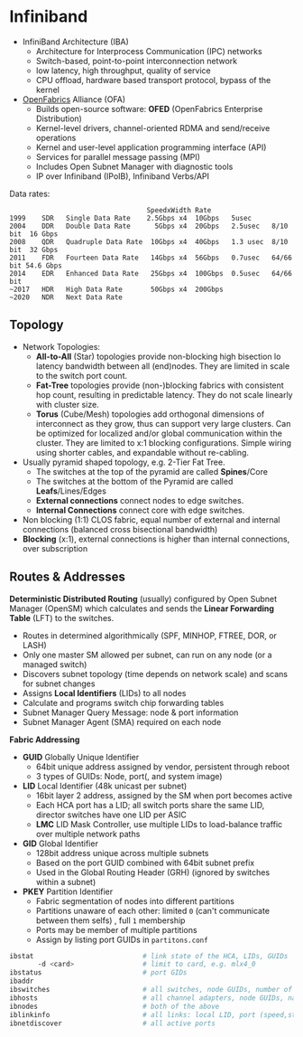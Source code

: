 # Infiniband

* InfiniBand Architecture (IBA)
  - Architecture for Interprocess Communication (IPC) networks
  - Switch-based, point-to-point interconnection network 
  - low latency, high throughput, quality of service 
  - CPU offload, hardware based transport protocol, bypass of the kernel
* [OpenFabrics][02] Alliance (OFA) 
  - Builds open-source software: **OFED** (OpenFabrics Enterprise Distribution)
  - Kernel-level drivers, channel-oriented RDMA and send/receive operations
  - Kernel and user-level application programming interface (API) 
  - Services for parallel message passing (MPI)
  - Includes Open Subnet Manager with diagnostic tools
  - IP over Infiniband (IPoIB), Infiniband Verbs/API

Data rates:

```
                                  SpeedxWidth Rate
1999    SDR   Single Data Rate    2.5Gbps x4  10Gbps   5usec        
2004    DDR   Double Data Rate      5Gbps x4  20Gbps   2.5usec   8/10 bit  16 Gbps
2008    QDR   Quadruple Data Rate  10Gbps x4  40Gbps   1.3 usec  8/10 bit  32 Gbps
2011    FDR   Fourteen Data Rate   14Gbps x4  56Gbps   0.7usec   64/66 bit 54.6 Gbps
2014    EDR   Enhanced Data Rate   25Gbps x4  100Gbps  0.5usec   64/66 bit    
~2017   HDR   High Data Rate       50Gbps x4  200Gbps           
~2020   NDR   Next Data Rate 
```

## Topology 

* Network Topologies:
  - **All-to-All** (Star) topologies provide non-blocking high bisection lo latency bandwidth between all (end)nodes. They are limited in scale to the switch port count.
  - **Fat-Tree** topologies provide (non-)blocking fabrics with consistent hop count, resulting in predictable latency. They do not scale linearly with cluster size.
  - **Torus** (Cube/Mesh) topologies add orthogonal dimensions of interconnect as they grow, thus can support very large clusters. Can be optimized for localized and/or global communication within the cluster. They are limited to x:1 blocking configurations. Simple wiring using shorter cables, and expandable without re-cabling. 
* Usually pyramid shaped topology, e.g. 2-Tier Fat Tree.
  - The switches at the top of the pyramid are called **Spines**/Core
  - The switches at the bottom of the Pyramid are called **Leafs**/Lines/Edges
  - **External connections** connect nodes to edge switches.
  - **Internal Connections** connect core with edge switches. 
* Non blocking (1:1) CLOS fabric, equal number of external and internal connections (balanced cross bisectional bandwidth)
* **Blocking** (x:1), external connections is higher than internal connections, over subscription

## Routes & Addresses

**Deterministic Distributed Routing** (usually) configured by Open Subnet Manager (OpenSM) which calculates and sends the **Linear Forwarding Table** (LFT) to the switches.

* Routes in determined algorithmically (SPF, MINHOP, FTREE, DOR, or LASH)
* Only one master SM allowed per subnet, can run on any node (or a managed switch)
* Discovers subnet topology (time depends on network scale) and scans for subnet changes
* Assigns **Local Identifiers** (LIDs) to all nodes
* Calculate and programs switch chip forwarding tables
* Subnet Manager Query Message: node & port information
* Subnet Manager Agent (SMA) required on each node

**Fabric Addressing**

* **GUID** Globally Unique Identifier
  - 64bit unique address assigned by vendor, persistent through reboot
  - 3 types of GUIDs: Node, port(, and system image)
* **LID** Local Identifier (48k unicast per subnet)
  - 16bit layer 2 address, assigned by the SM when port becomes active
  - Each HCA port has a LID; all switch ports share the same LID, director switches have one LID per ASIC
  - **LMC** LID Mask Controller, use multiple LIDs to load-balance traffic over multiple network paths
* **GID** Global Identifier
  - 128bit address unique across multiple subnets
  - Based on the port GUID combined with 64bit subnet prefix
  - Used in the Global Routing Header (GRH) (ignored by switches within a subnet)
* **PKEY** Partition Identifier
  - Fabric segmentation of nodes into different partitions
  - Partitions unaware of each other: limited `0` (can't communicate between them selfs) , full `1` membership
  - Ports may be member of multiple partitions
  - Assign by listing port GUIDs in `partitons.conf` 

```bash
ibstat                           # link state of the HCA, LIDs, GUIDs
       -d <card>                 # limit to card, e.g. mlx4_0
ibstatus                         # port GIDs
ibaddr
ibswitches                       # all switches, node GUIDs, number of ports, name
ibhosts                          # all channel adapters, node GUIDs, name
ibnodes                          # both of the above
iblinkinfo                       # all links: local LID, port (speed,state) -> remote LID, port, name
ibnetdiscover                    # all active ports 
```


[02]: https://www.openfabrics.org/
